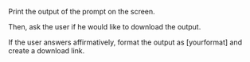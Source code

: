 Print the output of the prompt on the screen.

Then, ask the user if he would like to download the output.

If the user answers affirmatively, format the output as [yourformat] and create a download link.